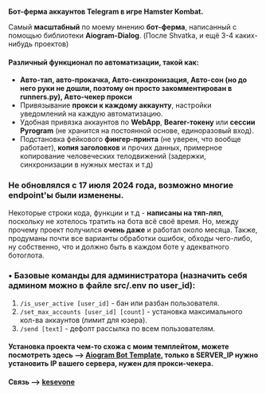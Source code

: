 **Бот-ферма аккаунтов Telegram в игре Hamster Kombat.**

Самый **масштабный** по моему мнению **бот-ферма**, написанный с помощью библиотеки **Aiogram-Dialog**. (После Shvatka, и ещё 3-4 каких-нибудь проектов)

#### Различный функционал по автоматизации, такой как:
* **Авто-тап, авто-прокачка, Авто-синхронизация, Авто-сон (но до него руки не дошли, поэтому он просто закомментирован в **runners.py**), Авто-чекер прокси**
* Привязывание **прокси к каждому аккаунту**, настройки уведомлений на каждую автоматизацию.
* Удобная привязка аккаунтов по **WebApp**, **Bearer-токену** или **сессии Pyrogram** (не хранится на постоянной основе, единоразовый вход).
* Подстановка фейкового **фингер-принта** (не уверен, что вообще работает), **копия заголовков** и прочих данных, примерное копирование человеческих телодвижений (задержки, синхронизации в нужных местах и т.д)

### Не обновлялся с 17 июля 2024 года, возможно многие endpoint'ы были изменены.

Некоторые строки кода, функции и т.д - **написаны на тяп-ляп**, поскольку не хотелось тратить на бота всё своё время.
Но, между прочему проект получился **очень даже** и работал около месяца.
Также, продуманы почти все варианты обработки ошибок, обходы чего-либо, ну собственно, что и должно быть в каждом боте у адекватного ботоглота.

### • Базовые команды для администратора (назначить себя админом можно в файле **src/.env** по user_id):
1. `/is_user_active [user_id]` - бан или разбан пользователя.
2. `/set_max_accounts [user_id] [count]` - установка максимального кол-ва аккаунтов (лимит для юзера).
3. `/send [text]` - дефолт рассылка по всем пользователям.

#### Установка проекта чем-то схожа с моим темплейтом, можете посмотреть здесь —> [Aiogram Bot Template](https://github.com/kesevone/aiogram-dialog-bot-template), только в SERVER_IP нужно установить IP вашего сервера, нужен для прокси-чекера.
#### Связь —> [kesevone](t.me/kesevone)
